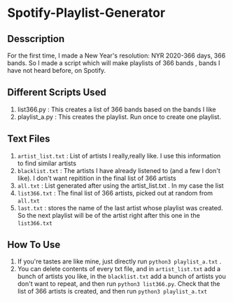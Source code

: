 # Spotify-Playlist-Generator

## Desscription

For the first time, I made a New Year's resolution: NYR 2020-366 days, 366 bands. So I made a script which will make playlists of 366 bands , bands I have not heard before, on Spotify. 

## Different Scripts Used
1. list366.py : This creates a list of 366 bands based on the bands I like
2. playlist_a.py : This creates the playlist. Run once to create one playlist. 

## Text Files

1. `artist_list.txt` : List of artists I really,really like. I use this information to find similar artists
2. `blacklist.txt` : The artists I have already listened to (and a few I don't like). I don't want repitition in the final list of 366 artists
3. `all.txt` : List generated after using the artist_list.txt . In my case the list
4. `list366.txt` : The final list of 366 artists, picked out at random from `all.txt`
5. `last.txt` : stores the name of the last artist whose playlist was created. So the next playlist will be of the artist right after this one in the `list366.txt`

## How To Use 

1. If you're tastes are like mine, just directly run `python3 playlist_a.txt` . 
2. You can delete contents of every txt file, and in `artist_list.txt` add a bunch of artists you like, in the `blacklist.txt` add a bunch of artists you don't want to repeat, and then run `python3 list366.py`. Check that the list of 366 artists is created, and then run `python3 playlist_a.txt` 

